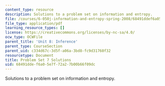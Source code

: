 ```yaml
---
content_type: resource
description: Solutions to a problem set on information and entropy.
file: /courses/6-050j-information-and-entropy-spring-2008/68491ddef6a05e7f72a27b00b66f09dc_MIT6_050JS08_ps_07_sol.pdf
file_type: application/pdf
learning_resource_types: []
license: https://creativecommons.org/licenses/by-nc-sa/4.0/
ocw_type: OCWFile
parent_title: 'Unit 8: Inference'
parent_type: CourseSection
parent_uid: c334d67c-3d5f-a06a-3bd8-fc9d31760f32
resourcetype: Document
title: Problem Set 7 Solutions
uid: 68491dde-f6a0-5e7f-72a2-7b00b66f09dc
---
```

Solutions to a problem set on information and entropy.